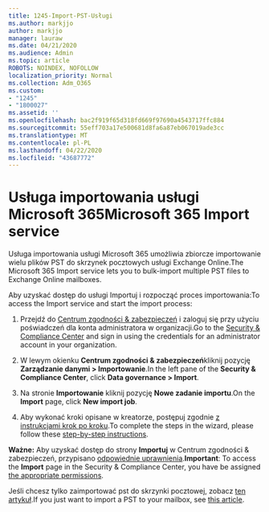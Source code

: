 ```yaml
---
title: 1245-Import-PST-Usługi
ms.author: markjjo
author: markjjo
manager: lauraw
ms.date: 04/21/2020
ms.audience: Admin
ms.topic: article
ROBOTS: NOINDEX, NOFOLLOW
localization_priority: Normal
ms.collection: Adm_O365
ms.custom:
- "1245"
- "1800027"
ms.assetid: ''
ms.openlocfilehash: bac2f919f65d318fd669f97690a4543717ffc884
ms.sourcegitcommit: 55eff703a17e500681d8fa6a87eb067019ade3cc
ms.translationtype: MT
ms.contentlocale: pl-PL
ms.lasthandoff: 04/22/2020
ms.locfileid: "43687772"
---
```

# <a name="microsoft-365-import-service"></a><span data-ttu-id="c55d7-102">Usługa importowania usługi Microsoft 365</span><span class="sxs-lookup"><span data-stu-id="c55d7-102">Microsoft 365 Import service</span></span>

<span data-ttu-id="c55d7-103">Usługa importowania usługi Microsoft 365 umożliwia zbiorcze importowanie wielu plików PST do skrzynek pocztowych usługi Exchange Online.</span><span class="sxs-lookup"><span data-stu-id="c55d7-103">The Microsoft 365 Import service lets you to bulk-import multiple PST files to Exchange Online mailboxes.</span></span>

<span data-ttu-id="c55d7-104">Aby uzyskać dostęp do usługi Importuj i rozpocząć proces importowania:</span><span class="sxs-lookup"><span data-stu-id="c55d7-104">To access the Import service and start the import process:</span></span>

1. <span data-ttu-id="c55d7-105">Przejdź do [Centrum zgodności & zabezpieczeń](https://protection.office.com) i zaloguj się przy użyciu poświadczeń dla konta administratora w organizacji.</span><span class="sxs-lookup"><span data-stu-id="c55d7-105">Go to the [Security & Compliance Center](https://protection.office.com) and sign in using the credentials for an administrator account in your organization.</span></span>

2. <span data-ttu-id="c55d7-106">W lewym okienku **Centrum zgodności & zabezpieczeń**kliknij pozycję **Zarządzanie danymi > Importowanie**.</span><span class="sxs-lookup"><span data-stu-id="c55d7-106">In the left pane of the **Security & Compliance Center**, click **Data governance > Import**.</span></span>

3. <span data-ttu-id="c55d7-107">Na stronie **Importowanie** kliknij pozycję **Nowe zadanie importu**.</span><span class="sxs-lookup"><span data-stu-id="c55d7-107">On the **Import** page, click **New import job**.</span></span>

4. <span data-ttu-id="c55d7-108">Aby wykonać kroki opisane w kreatorze, postępuj zgodnie [z instrukcjami krok po kroku](https://docs.microsoft.com/office365/securitycompliance/use-network-upload-to-import-pst-files).</span><span class="sxs-lookup"><span data-stu-id="c55d7-108">To complete the steps in the wizard, please follow these [step-by-step instructions](https://docs.microsoft.com/office365/securitycompliance/use-network-upload-to-import-pst-files).</span></span>

<span data-ttu-id="c55d7-109">**Ważne:** Aby uzyskać dostęp do strony **Importuj** w Centrum zgodności & zabezpieczeń, przypisano [odpowiednie uprawnienia](https://docs.microsoft.com/office365/securitycompliance/use-network-upload-to-import-pst-files#before-you-begin).</span><span class="sxs-lookup"><span data-stu-id="c55d7-109">**Important**: To access the **Import** page in the Security & Compliance Center, you have be assigned  [the appropriate permissions](https://docs.microsoft.com/office365/securitycompliance/use-network-upload-to-import-pst-files#before-you-begin).</span></span>

<span data-ttu-id="c55d7-110">Jeśli chcesz tylko zaimportować pst do skrzynki pocztowej, zobacz [ten artykuł](https://support.office.com/article/import-email-contacts-and-calendar-from-an-outlook-pst-file-431a8e9a-f99f-4d5f-ae48-ded54b3440ac).</span><span class="sxs-lookup"><span data-stu-id="c55d7-110">If you just want to import a PST to your mailbox, see [this article](https://support.office.com/article/import-email-contacts-and-calendar-from-an-outlook-pst-file-431a8e9a-f99f-4d5f-ae48-ded54b3440ac).</span></span>
